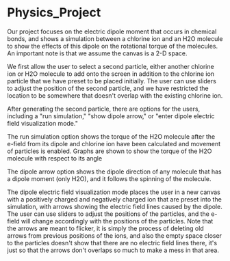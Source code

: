 # Physics_Project

Our project focuses on the electric dipole moment that occurs in chemical bonds, and shows a simulation between a chlorine ion and an H2O molecule to show the effects of this dipole on the rotational torque of the molecules. An important note is that we assume the canvas is a 2-D space.

We first allow the user to select a second particle, either another chlorine ion or H2O molecule to add onto the screen in addition to the chlorine ion particle that we have preset to be placed initially. The user can use sliders to adjust the position of the second particle, and we have restricted the location to be somewhere that doesn't overlap with the existing chlorine ion.

After generating the second particle, there are options for the users, including a "run simulation," "show dipole arrow," or "enter dipole electric field visualization mode."

The run simulation option shows the torque of the H2O molecule after the e-field from its dipole and chlorine ion have been calculated and movement of particles is enabled. Graphs are shown to show the torque of the H2O molecule with respect to its angle

The dipole arrow option shows the dipole direction of any molecule that has a dipole moment (only H2O), and it follows the spinning of the molecule.

The dipole electric field visualization mode places the user in a new canvas with a positively charged and negatively charged ion that are preset into the simulation, with arrows showing the electric field lines caused by the dipole. The user can use sliders to adjust the positions of the particles, and the e-field will change accordingly with the positions of the particles. Note that the arrows are meant to flicker, it is simply the process of deleting old arrows from previous positions of the ions, and also the empty space closer to the particles doesn't show that there are no electric field lines there, it's just so that the arrows don't overlaps so much to make a mess in that area.
